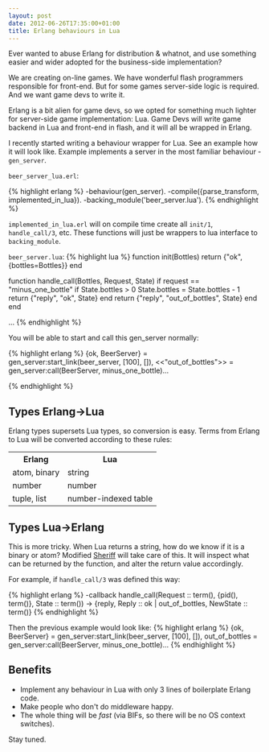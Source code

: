 ```yaml
---
layout: post
date: 2012-06-26T17:35:00+01:00
title: Erlang behaviours in Lua
---
```


Ever wanted to abuse Erlang for distribution & whatnot, and use something
easier and wider adopted for the business-side implementation?

We are creating on-line games. We have wonderful flash programmers responsible
for front-end. But for some games server-side logic is required. And we want
game devs to write it.

Erlang is a bit alien for game devs, so we opted for something much lighter for
server-side game implementation: Lua. Game Devs will write game backend in Lua
and front-end in flash, and it will all be wrapped in Erlang. 

I recently started writing a behaviour wrapper for Lua. See an example how it
will look like. Example implements a server in the most familiar behaviour -
`gen_server`.

`beer_server_lua.erl`:

{% highlight erlang %}
-behaviour(gen_server).
-compile({parse_transform, implemented_in_lua}).
-backing_module('beer_server.lua').
{% endhighlight %}

`implemented_in_lua.erl` will on compile time create all `init/1`,
`handle_call/3`, etc. These functions will just be wrappers to lua interface to
`backing_module`.

`beer_server.lua`:
{% highlight lua %}
function init(Bottles)
    return {"ok", {bottles=Bottles}}
end

function handle_call(Bottles, Request, State)
    if request == "minus_one_bottle"
        if State.bottles > 0
            State.bottles = State.bottles - 1
            return {"reply", "ok", State}
        end
        return {"reply", "out_of_bottles", State}
    end
end

...
{% endhighlight %}

You will be able to start and call this gen_server normally:

{% highlight erlang %}
{ok, BeerServer} = gen_server:start_link(beer_server, [100], []),
<<"out_of_bottles">> = gen_server:call(BeerServer, minus_one_bottle)...

{% endhighlight %}

Types Erlang->Lua
-----------------

Erlang types supersets Lua types, so conversion is easy. Terms from Erlang to
Lua will be converted according to these rules:

<table>
<tr><th>Erlang</th><th>Lua</th></tr>
<tr><td>atom, binary</td><td>string</td></tr>
<tr><td>number</td><td>number</td></tr>
<tr><td>tuple, list</td><td>number-indexed table</td></tr>
</table>

Types Lua->Erlang
-----------------

This is more tricky. When Lua returns a string, how do we know if it is a
binary or atom? Modified [Sheriff] will take care of this. It will inspect what
can be returned by the function, and alter the return value accordingly.

For example, if `handle_call/3` was defined this way:

{% highlight erlang %}
-callback handle_call(Request :: term(), {pid(), term()}, State :: term()) ->
    {reply, Reply :: ok | out_of_bottles, NewState :: term()}
{% endhighlight %}

Then the previous example would look like:
{% highlight erlang %}
{ok, BeerServer} = gen_server:start_link(beer_server, [100], []),
out_of_bottles = gen_server:call(BeerServer, minus_one_bottle)...
{% endhighlight %}

Benefits
--------

* Implement any behaviour in Lua with only 3 lines of boilerplate Erlang code.
* Make people who don't do middleware happy.
* The whole thing will be _fast_ (via BIFs, so there will be no OS context
  switches).

Stay tuned.

[Sheriff]: https://github.com/extend/sheriff
